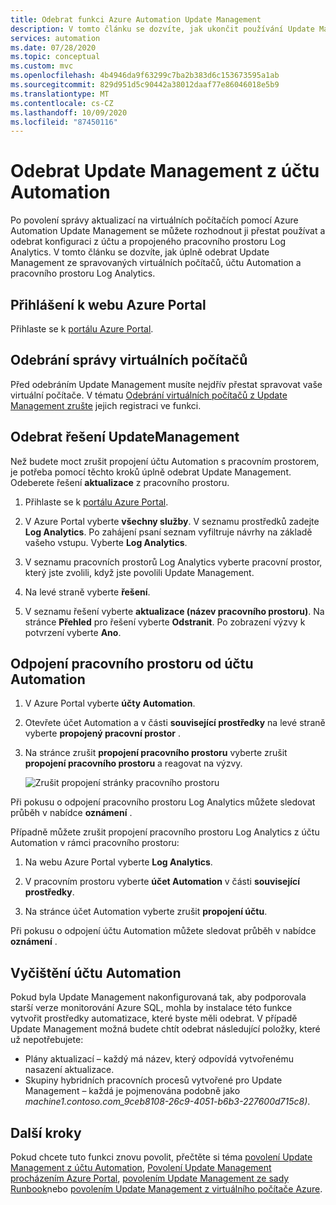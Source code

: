 ```yaml
---
title: Odebrat funkci Azure Automation Update Management
description: V tomto článku se dozvíte, jak ukončit používání Update Management a zrušit propojení účtu Automation s pracovním prostorem Log Analytics.
services: automation
ms.date: 07/28/2020
ms.topic: conceptual
ms.custom: mvc
ms.openlocfilehash: 4b4946da9f63299c7ba2b383d6c153673595a1ab
ms.sourcegitcommit: 829d951d5c90442a38012daaf77e86046018e5b9
ms.translationtype: MT
ms.contentlocale: cs-CZ
ms.lasthandoff: 10/09/2020
ms.locfileid: "87450116"
---
```

# <a name="remove-update-management-from-automation-account"></a>Odebrat Update Management z účtu Automation

Po povolení správy aktualizací na virtuálních počítačích pomocí Azure Automation Update Management se můžete rozhodnout ji přestat používat a odebrat konfiguraci z účtu a propojeného pracovního prostoru Log Analytics.  V tomto článku se dozvíte, jak úplně odebrat Update Management ze spravovaných virtuálních počítačů, účtu Automation a pracovního prostoru Log Analytics.

## <a name="sign-into-the-azure-portal"></a>Přihlášení k webu Azure Portal

Přihlaste se k [portálu Azure Portal](https://portal.azure.com).

## <a name="remove-management-of-vms"></a>Odebrání správy virtuálních počítačů

Před odebráním Update Management musíte nejdřív přestat spravovat vaše virtuální počítače. V tématu [Odebrání virtuálních počítačů z Update Management zrušte](update-mgmt-remove-vms.md) jejich registraci ve funkci.

## <a name="remove-updatemanagement-solution"></a>Odebrat řešení UpdateManagement

Než budete moct zrušit propojení účtu Automation s pracovním prostorem, je potřeba pomocí těchto kroků úplně odebrat Update Management. Odeberete řešení **aktualizace** z pracovního prostoru.

1. Přihlaste se k [portálu Azure Portal](https://portal.azure.com).

2. V Azure Portal vyberte **všechny služby**. V seznamu prostředků zadejte **Log Analytics**. Po zahájení psaní seznam vyfiltruje návrhy na základě vašeho vstupu. Vyberte **Log Analytics**.

3. V seznamu pracovních prostorů Log Analytics vyberte pracovní prostor, který jste zvolili, když jste povolili Update Management.

4. Na levé straně vyberte **řešení**.  

5. V seznamu řešení vyberte **aktualizace (název pracovního prostoru)**. Na stránce **Přehled** pro řešení vyberte **Odstranit**. Po zobrazení výzvy k potvrzení vyberte **Ano**.

## <a name="unlink-workspace-from-automation-account"></a>Odpojení pracovního prostoru od účtu Automation

1. V Azure Portal vyberte **účty Automation**.

2. Otevřete účet Automation a v části **související prostředky** na levé straně vyberte **propojený pracovní prostor** .

3. Na stránce zrušit **propojení pracovního prostoru** vyberte zrušit **propojení pracovního prostoru** a reagovat na výzvy.

   ![Zrušit propojení stránky pracovního prostoru](media/update-mgmt-remove-feature/automation-unlink-workspace-blade.png)

Při pokusu o odpojení pracovního prostoru Log Analytics můžete sledovat průběh v nabídce **oznámení** .

Případně můžete zrušit propojení pracovního prostoru Log Analytics z účtu Automation v rámci pracovního prostoru:

1. Na webu Azure Portal vyberte **Log Analytics**.

2. V pracovním prostoru vyberte **účet Automation** v části **související prostředky**.

3. Na stránce účet Automation vyberte zrušit **propojení účtu**.

Při pokusu o odpojení účtu Automation můžete sledovat průběh v nabídce **oznámení** .

## <a name="cleanup-automation-account"></a>Vyčištění účtu Automation

Pokud byla Update Management nakonfigurovaná tak, aby podporovala starší verze monitorování Azure SQL, mohla by instalace této funkce vytvořit prostředky automatizace, které byste měli odebrat. V případě Update Management možná budete chtít odebrat následující položky, které už nepotřebujete:

   * Plány aktualizací – každý má název, který odpovídá vytvořenému nasazení aktualizace.
   * Skupiny hybridních pracovních procesů vytvořené pro Update Management – každá je pojmenována podobně jako *machine1.contoso.com_9ceb8108-26c9-4051-b6b3-227600d715c8)*.

## <a name="next-steps"></a>Další kroky

Pokud chcete tuto funkci znovu povolit, přečtěte si téma [povolení Update Management z účtu Automation](update-mgmt-enable-automation-account.md), [Povolení Update Management procházením Azure Portal](update-mgmt-enable-portal.md), [povolením Update Management ze sady Runbook](update-mgmt-enable-runbook.md)nebo [povolením Update Management z virtuálního počítače Azure](update-mgmt-enable-vm.md).
